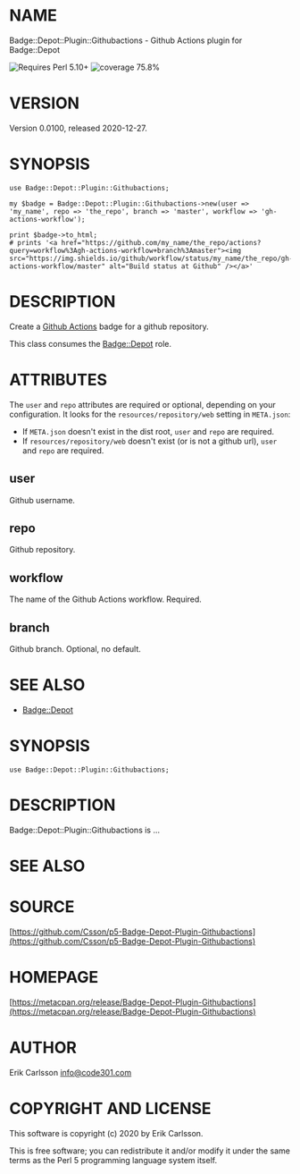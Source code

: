 # NAME

Badge::Depot::Plugin::Githubactions - Github Actions plugin for Badge::Depot

<div>
    <p>
    <img src="https://img.shields.io/badge/perl-5.10+-blue.svg" alt="Requires Perl 5.10+" />
    <img src="https://img.shields.io/badge/coverage-75.8%25-orange.svg" alt="coverage 75.8%" />
    </p>
</div>

# VERSION

Version 0.0100, released 2020-12-27.

# SYNOPSIS

    use Badge::Depot::Plugin::Githubactions;

    my $badge = Badge::Depot::Plugin::Githubactions->new(user => 'my_name', repo => 'the_repo', branch => 'master', workflow => 'gh-actions-workflow');

    print $badge->to_html;
    # prints '<a href="https://github.com/my_name/the_repo/actions?query=workflow%3Agh-actions-workflow+branch%3Amaster"><img src="https://img.shields.io/github/workflow/status/my_name/the_repo/gh-actions-workflow/master" alt="Build status at Github" /></a>'

# DESCRIPTION

Create a [Github Actions](https://docs.github.com/en/free-pro-team@latest/actions) badge for a github repository.

This class consumes the [Badge::Depot](https://metacpan.org/pod/Badge::Depot) role.

# ATTRIBUTES

The `user` and `repo` attributes are required or optional, depending on your configuration. It looks for the `resources/repository/web` setting in `META.json`:

- If `META.json` doesn't exist in the dist root, `user` and `repo` are required.
- If `resources/repository/web` doesn't exist (or is not a github url), `user` and `repo` are required.

## user

Github username.

## repo

Github repository.

## workflow

The name of the Github Actions workflow. Required.

## branch

Github branch. Optional, no default.

# SEE ALSO

- [Badge::Depot](https://metacpan.org/pod/Badge::Depot)

# SYNOPSIS

    use Badge::Depot::Plugin::Githubactions;

# DESCRIPTION

Badge::Depot::Plugin::Githubactions is ...

# SEE ALSO

# SOURCE

[https://github.com/Csson/p5-Badge-Depot-Plugin-Githubactions](https://github.com/Csson/p5-Badge-Depot-Plugin-Githubactions)

# HOMEPAGE

[https://metacpan.org/release/Badge-Depot-Plugin-Githubactions](https://metacpan.org/release/Badge-Depot-Plugin-Githubactions)

# AUTHOR

Erik Carlsson <info@code301.com>

# COPYRIGHT AND LICENSE

This software is copyright (c) 2020 by Erik Carlsson.

This is free software; you can redistribute it and/or modify it under
the same terms as the Perl 5 programming language system itself.
